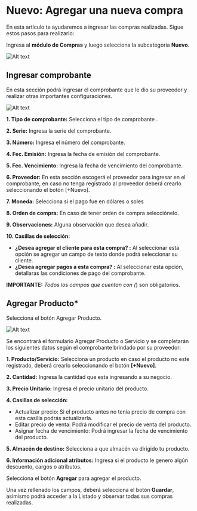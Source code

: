 # Nuevo: Agregar una nueva compra

En esta artículo te ayudaremos a ingresar las compras realizadas. Sigue estos pasos para realizarlo:

Ingresa al **módulo de Compras** y luego selecciona la subcategoría **Nuevo**.

![Alt text](../M%C3%B3dulo%20Compras/img/compras100.jpg)

## Ingresar comprobante

En esta sección podrá ingresar el  comprobante que le dio su proveedor y realizar otras importantes configuraciones.

![Alt text](../M%C3%B3dulo%20Compras/img/compras4.jpg)

**1. Tipo de comprobante:** Selecciona el tipo de comprobante .

**2. Serie:** Ingresa la serie del comprobante.

**3. Número:** Ingresa el número del comprobante.

**4. Fec. Emisión:** Ingresa la fecha de emisión del comprobante.

**5. Fec. Vencimiento:** Ingresa la fecha de vencimiento del comprobante.

**6. Proveedor:** En esta sección escogerá el proveedor para ingresar en el comprobante, en caso no tenga registrado al proveedor deberá crearlo seleccionando el botón [+Nuevo].

**7. Moneda:** Selecciona si el pago fue en dólares o soles

**8. Orden de compra:** En caso de tener orden de compra selecciónelo.

**9. Observaciones:** Alguna observación que desea añadir.

**10. Casillas de selección:**

- **¿Desea agregar el cliente para esta compra? :** Al seleccionar esta opción se agregar un campo de texto donde podrá seleccionar su cliente.
- **¿Desea agregar pagos a esta compra? :** Al seleccionar esta opción, detallaras las condiciones de pago del comprobante.

**IMPORTANTE:**
*Todos los campos que cuentan con (*) son obligatorios.

## Agregar Producto*

Selecciona el botón Agregar Producto.

![Alt text](../M%C3%B3dulo%20Compras/img/compras6.jpg)

Se encontrará el formulario Agregar Producto o Servicio y se completarán los siguientes datos según el comprobante brindado por su proveedor:

**1. Producto/Servicio:** Selecciona un producto en caso el producto no este registrado, deberá crearlo seleccionando el botón **[+Nuevo]**.

**2. Cantidad:** Ingresa la cantidad que esta ingresando a su negocio.

**3. Precio Unitario:** Ingresa el precio unitario del producto.

**4. Casillas de selección:**

- Actualizar precio: Si el producto antes no tenia precio de compra con esta casilla podrás actualizarla.
- Editar precio de venta: Podrá modificar el precio de venta del producto.
- Asignar fecha de vencimiento: Podrá ingresar la fecha de vencimiento del producto.

**5. Almacén de destino:** Selecciona a que almacén va dirigido tu producto.

**6. Información adicional atributos:** Ingresa si el producto le genero algún descuento, cargos o atributos.

Selecciona el botón **Agregar** para agregar el producto.

Una vez rellenado los campos, deberá selecciona el botón **Guardar**, asimismo podrá acceder a la Listado y observar todas sus compras realizadas.
